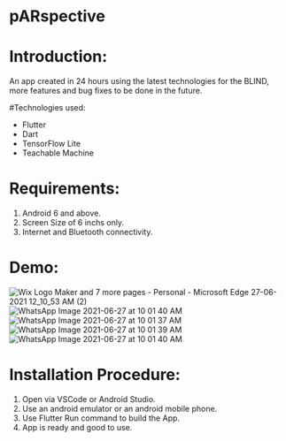 # pARspective

# Introduction:
An app created in 24 hours using the latest technologies for the BLIND, more features and bug fixes to be done in the future.

#Technologies used:
- Flutter
- Dart
- TensorFlow Lite
- Teachable Machine

# Requirements:
  1. Android 6 and above.
  2. Screen Size of 6 inchs only.
  3. Internet and Bluetooth connectivity.
# Demo:
![Wix Logo Maker and 7 more pages - Personal - Microsoft​ Edge 27-06-2021 12_10_53 AM (2)](https://user-images.githubusercontent.com/68584181/123533114-681c0180-d730-11eb-92e0-a2233cb5c148.png)
![WhatsApp Image 2021-06-27 at 10 01 40 AM](https://user-images.githubusercontent.com/68584181/123533091-49b60600-d730-11eb-9bfe-6bdf6b2d6785.jpeg)
![WhatsApp Image 2021-06-27 at 10 01 37 AM](https://user-images.githubusercontent.com/68584181/123533101-55093180-d730-11eb-8d26-1f2f7d9c5a8c.jpeg)
![WhatsApp Image 2021-06-27 at 10 01 39 AM](https://user-images.githubusercontent.com/68584181/123533102-59cde580-d730-11eb-8469-57af232c5616.jpeg)
![WhatsApp Image 2021-06-27 at 10 01 40 AM](https://user-images.githubusercontent.com/68584181/123533108-5cc8d600-d730-11eb-9980-d723237bf413.jpeg)

# Installation Procedure:
  1. Open via VSCode or Android Studio.
  2. Use an android emulator or an android mobile phone.
  3. Use Flutter Run command to build the App.
  4. App is ready and good to use.
